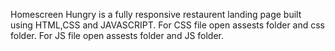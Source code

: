 Homescreen Hungry is a fully responsive restaurent landing page built using HTML,CSS and JAVASCRIPT.
For CSS file open assests folder and css folder. 
For JS file open assests folder and JS folder.
